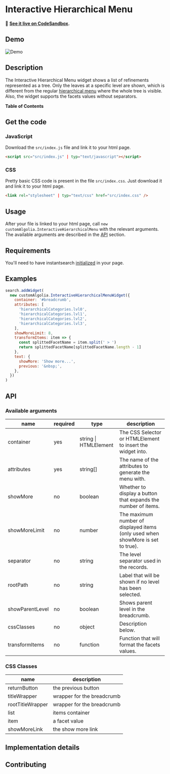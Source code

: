 # Interactive Hierarchical Menu

🎥 **[See it live on CodeSandbox](https://codesandbox.io/s/github/algolia/instantsearch-labs/tree/master/example/instantsearch.js).**

## Demo

![Demo](https://cl.ly/7f65089a711b/download/Screen%20Recording%202019-02-19%20at%2003.52%20PM.gif)

## Description

The Interactive Hierarchical Menu widget shows a list of refinements represented as a tree.
Only the leaves at a specific level are shown, which is different from the regular [hierarchical menu](https://www.algolia.com/doc/api-reference/widgets/hierarchical-menu/js/) where the whole tree is visible.
Also, the widget supports the facets values without separators.

**Table of Contents**

## Get the code

### JavaScript

Download the `src/index.js` file and link it to your html page.

```html
<script src="src/index.js" | typ="text/javascript"></script>
```

### CSS

Pretty basic CSS code is present in the file `src/index.css`. Just download it and link it to your html page.

```html
<link rel="stylesheet" | typ="text/css" href="src/index.css" />
```

## Usage

After your file is linked to your html page, call `new customAlgolia.InteractiveHierarchicalMenu` with the relevant arguments.
The available arguments are described in the [API](#API) section.

## Requirements

You'll need to have instantsearch [initialized](https://www.algolia.com/doc/guides/building-search-ui/what-is-instantsearch/js/) in your page.

## Examples

```js
search.addWidget(
  new customAlgolia.InteractiveHierarchicalMenuWidget({
    container: '#breadcrumb',
    attributes: [
      'hierarchicalCategories.lvl0',
      'hierarchicalCategories.lvl1',
      'hierarchicalCategories.lvl2',
      'hierarchicalCategories.lvl3',
    ],
    showMoreLimit: 8,
    transformItems: item => {
      const splittedFacetName = item.split(' > ')
      return splittedFacetName[splittedFacetName.length - 1]
    },
    text: {
      showMore: 'Show more...',
      previous: '&nbsp;',
    },
  })
)
```

## API

### Available arguments

| name            | required | type                  | description                                                                     |
| --------------- | -------- | --------------------- | ------------------------------------------------------------------------------- |
| container       | yes      | string \| HTMLElement | The CSS Selector or HTMLElement to insert the widget into.                      |
| attributes      | yes      | string[]              | The name of the attributes to generate the menu with.                           |
| showMore        | no       | boolean               | Whether to display a button that expands the number of items.                   |
| showMoreLimit   | no       | number                | The maximum number of displayed items (only used when showMore is set to true). |
| separator       | no       | string                | The level separator used in the records.                                        |
| rootPath        | no       | string                | Label that will be shown if no level has been selected.                         |
| showParentLevel | no       | boolean               | Shows parent level in the breadcrumb.                                           |
| cssClasses      | no       | object                | Description below.                                                              |
| transformItems  | no       | function              | Function that will format the facets values.                                    |

### CSS Classes

| name             | description                |
| ---------------- | -------------------------- |
| returnButton     | the previous button        |
| titleWrapper     | wrapper for the breadcrumb |
| rootTitleWrapper | wrapper for the breadcrumb |
| list             | items container            |
| item             | a facet value              |
| showMoreLink     | the show more link         |

## Implementation details

## Contributing
